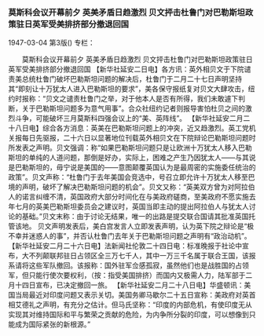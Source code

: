 ### 莫斯科会议开幕前夕  英美矛盾日趋激烈  贝文抨击杜鲁门对巴勒斯坦政策驻日英军受美排挤部分撤退回国

1947-03-04
第3版()
专栏：

　　莫斯科会议开幕前夕
    英美矛盾日趋激烈
    贝文抨击杜鲁门对巴勒斯坦政策驻日英军受美排挤部分撤退回国
    【新华社延安二日电】各方讯：英外相贝文于下院谴责美总统杜鲁门破坏巴勒斯坦问题的解决后，杜鲁门于二月二十七日声明坚持其“即刻让十万犹太人进入巴勒斯坦的要求”，美各保守报纸复对贝文大肆攻击，纽约时报称：“贝文之谴责杜鲁门之举，对于他本人是否有所得，我们未敢遽下判断，关于巴勒斯坦问题多为意气用事”。合众社纽约记者则报导害怕杜贝之间的激烈斗争，可能破坏三月莫斯科四强会议上的“美、英阵线”。
    【新华社延安二月二十八日电】综合各方消息：英美在巴勒斯坦问题上的冲突，近又趋激烈。英工党机关报每日先驱报，二十六日以显著地位刊载英外相贝文在下院辩论巴勒斯坦问题时所发表之声明。贝文强调：称“如果巴勒斯坦问题只是让欧洲十万犹太人移入巴勒斯坦的单纯的人道问题，那倒是好办，实际上，困难之产生乃因犹太人——与其说是巴勒斯坦的，毋宁说是美国的——意图颠覆英国认为是最周密的实施委任统治的政策”。贝文声称：“杜鲁门于去年美国会竞选中，号召立即允许十万犹太人移至巴境的声明，破坏了解决巴勒斯坦问题的机会”。贝文又称：“英美双方曾为对阿拉伯人的诺言纠缠不清，英国政府大部分时间化在与美政府磋商，至美政府不愿实施去年七月的英美巴勒斯坦委员会之建议时，英国当即主动的提出阿拉伯人与犹太人讨论的基础。”贝文末称：由于讨论无结果，唯一的出路是提交联合国请其批准英国托管该地。
    贝文声明发表后，美白宫发言人立即发表声明，认为英下院之辩论是“极不幸并迷惑人的事”，并否认杜鲁门去年关于巴勒斯坦问题之声明有“政治动机”。
    【新华社延安二月二十六日电】法新闻社伦敦二十四日电：标准晚报于社论中宣布，大不列颠联邦驻日占领区全三万七千人，其中一万三千名属于联合王国，该报系请将这些军队撤回。该报称：国外驻军佥感孤寂，虽然他们也是战胜国的占领军，但只能行使次要权利，（按：指受美国排挤）而国内又极需人力，陆军部于二月十四日宣布，已决定撤回一旅。
    【新华社延安二月二十八日电】华盛顿讯：美国当局最近对印度问题又表示关切。美国务卿马歇尔二十五日宣称：美政府对英首相艾德礼之声明，有充分之估计。但马氏坚称：“印度的内部危机，有使印度无从实现其对维持国际和平与繁荣之贡献的危险，为内争所分裂的印度，可以想像到只能成为国际紧张的新根源。”
